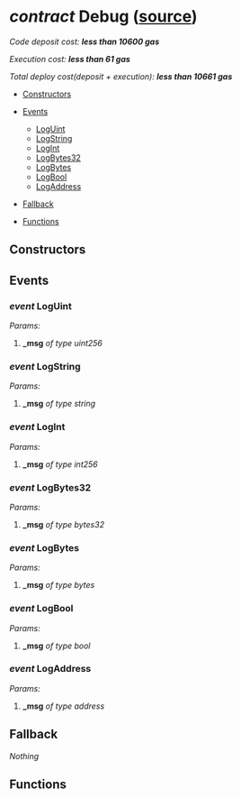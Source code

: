 # *contract* Debug ([source](https://github.com/daostack/daostack/tree/master/./contracts/test/Debug.sol))
> 
*Code deposit cost: **less than 10600 gas***

*Execution cost: **less than 61 gas***

*Total deploy cost(deposit + execution): **less than 10661 gas***

- [Constructors](#constructors)

- [Events](#events)
    - [LogUint](#event-loguint)
    - [LogString](#event-logstring)
    - [LogInt](#event-logint)
    - [LogBytes32](#event-logbytes32)
    - [LogBytes](#event-logbytes)
    - [LogBool](#event-logbool)
    - [LogAddress](#event-logaddress)
- [Fallback](#fallback)
- [Functions](#functions)

## Constructors

## Events
### *event* LogUint
*Params:*
1. **_msg** *of type uint256*


### *event* LogString
*Params:*
1. **_msg** *of type string*


### *event* LogInt
*Params:*
1. **_msg** *of type int256*


### *event* LogBytes32
*Params:*
1. **_msg** *of type bytes32*


### *event* LogBytes
*Params:*
1. **_msg** *of type bytes*


### *event* LogBool
*Params:*
1. **_msg** *of type bool*


### *event* LogAddress
*Params:*
1. **_msg** *of type address*


## Fallback
*Nothing*
## Functions

